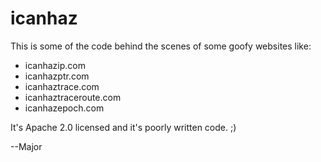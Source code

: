 icanhaz
=======

This is some of the code behind the scenes of some goofy websites like:

* icanhazip.com
* icanhazptr.com
* icanhaztrace.com
* icanhaztraceroute.com	
* icanhazepoch.com

It's Apache 2.0 licensed and it's poorly written code. ;)

--Major
